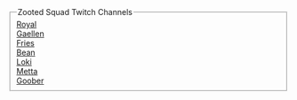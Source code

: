 <fieldset>
    <legend>Zooted Squad Twitch Channels</legend>
    <a href="https://twitch.tv/royalfailure">Royal</a><br />
    <a href="https://twitch.tv/mrgaellen">Gaellen</a><br />
    <a href="https://twitch.tv/vyriese">Fries</a><br />
    <a href="https://twitch.tv/beanwins">Bean</a><br />
    <a href="https://twitch.tv/DeEmEnTeDLoKi">Loki</a><br />
    <a href="https://twitch.tv/meta_metta">Metta</a><br />
    <a href="https://twitch.tv/goober_csgo">Goober</a><br />
</fieldset>
<br />
<br />
